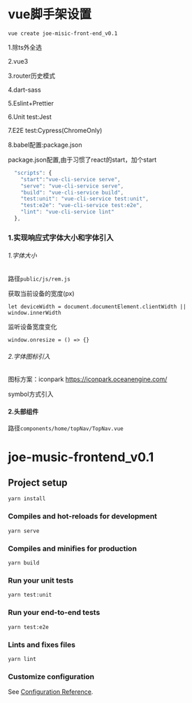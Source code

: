 # vue脚手架设置

```vue create joe-misic-front-end_v0.1```

1.除ts外全选

2.vue3

3.router历史模式

4.dart-sass

5.Eslint+Prettier

6.Unit test:Jest

7.E2E test:Cypress(ChromeOnly)

8.babel配置:package.json



package.json配置,由于习惯了react的start，加个start

```js
  "scripts": {
    "start":"vue-cli-service serve",
    "serve": "vue-cli-service serve",
    "build": "vue-cli-service build",
    "test:unit": "vue-cli-service test:unit",
    "test:e2e": "vue-cli-service test:e2e",
    "lint": "vue-cli-service lint"
  },
```



### 1.实现响应式字体大小和字体引入

###### 1.字体大小

路径```public/js/rem.js```



获取当前设备的宽度(px)

```let deviceWidth = document.documentElement.clientWidth || window.innerWidth```



监听设备宽度变化

```window.onresize = () => {}```



###### 2.字体图标引入

图标方案：iconpark  https://iconpark.oceanengine.com/

symbol方式引入



#### 2.头部组件

路径```components/home/topNav/TopNav.vue```




# joe-music-frontend_v0.1

## Project setup
```
yarn install
```

### Compiles and hot-reloads for development
```
yarn serve
```

### Compiles and minifies for production
```
yarn build
```

### Run your unit tests
```
yarn test:unit
```

### Run your end-to-end tests
```
yarn test:e2e
```

### Lints and fixes files
```
yarn lint
```

### Customize configuration
See [Configuration Reference](https://cli.vuejs.org/config/).
